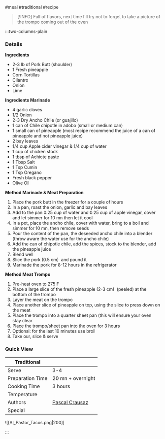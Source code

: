 #meal #traditional #recipe

> [!INFO]
> Full of flavors, next time I'll try not to forget to take a picture of the trompo coming out of the oven

:::two-columns-plain

### Details
**Ingredients**

- 2-3 lb of Pork Butt (shoulder)
- 1 Fresh pineapple
- Corn Tortillas
- Cilantro
- Onion
- Lime

  


**Ingredients Marinade**

- 4 garlic cloves
- 1/2 Onion
- 2-3 Dry Ancho Chile (or guajillo)
- 1 can of Chile chipotle in adobo (small or medium can)
- 1 small can of pineapple (most recipe recommend the juice of a can of pineapple and not pineapple juice)
- 2 bay leaves
- 1/4 cup Apple cider vinegar & 1/4 cup of water
- 1 cup of chicken stock
- 1 tbsp of Achiote paste
- 1 Tbsp Salt
- 1 Tsp Cumin
- 1 Tsp Oregano
- Fresh black pepper
- Olive Oil


**Method Marinade & Meat Preparation**

1. Place the pork butt in the freezer for a couple of hours
2. In a pan, roast the onion, garlic and bay leaves
3. Add to the pan 0.25 cup of water and 0.25 cup of apple vinegar, cover and let simmer for 10 mn then let it cool
4. In a pot, place the ancho chile, cover with water, bring to a boil and simmer for 10 mn, then remove seeds
5. Pour the content of the pan, the deseeded ancho chile into a blender (throw aware the water use for the ancho chile)
6. Add the can of chipotle chile, add the spices, stock to the blender, add the pineapple juice
7. Blend well
8. Slice the pork (0.5 cm)  and pound it
9. Marinade the pork for 8-12 hours in the refrigerator

  


**Method Meat Trompo**

1. Pre-heat oven to 275 F
2. Place a large slice of the fresh pineapple (2-3 cm)  (peeled) at the bottom of the trompo
3. Layer the meat on the trompo
4. Place another slice of pineapple on top, using the slice to press down on the meat
5. Place the trompo into a quarter sheet pan (this will ensure your oven stay clear
6. Place the trompo/sheet pan into the oven for 3 hours
7. Optional: for the last 10 minutes use broil
8. Take our, slice & serve

  

  

  




### Quick View
| Traditional      |                                                |
| ---------------- | ---------------------------------------------- |
| Serve            | 3-4                                            |
| Preparation Time | 20 mn + overnight                              |
| Cooking Time     | 3 hours                                        |
| Temperature      |                                                |
| Authors          | [Pascal Crausaz](mailto:pascal@askpascal.com)  |
| Special          |                                                |

![[Al_Pastor_Tacos.png|200]]

:::


